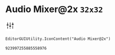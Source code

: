 # Audio Mixer@2x `32x32`
<img src="/img/Audio%20Mixer@2x.png" width=32 height=32>

``` CSharp
EditorGUIUtility.IconContent("Audio Mixer@2x")
```
```
923997255885558976
```
